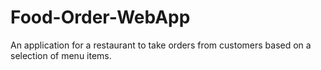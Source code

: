 # Food-Order-WebApp
An application for a restaurant to take orders from customers based on a selection of menu items. 

